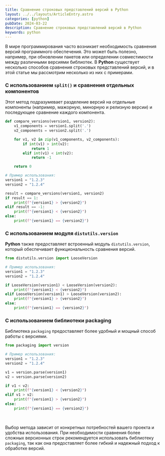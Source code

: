 ```yaml
---
title: Сравнение строковых представлений версий в Python
layout: ../../layouts/ArticleEntry.astro
categories: [python]
pubDate: 2024-03-22
description: Сравнение строковых представлений версий в Python
keywords: python
---
```


В мире программирования часто возникает необходимость сравнения версий программного обеспечения. Это может быть полезно, например, при обновлении пакетов или определении совместимости между различными версиями библиотек. В **Python** существует несколько способов сравнения строковых представлений версий, и в этой статье мы рассмотрим несколько из них с примерами.

### С использованием `split()` и сравнения отдельных компонентов

Этот метод подразумевает разделение версий на отдельные компоненты (например, мажорную, минорную и релизную версии) и последующее сравнение каждого компонента.

```python
def compare_versions(version1, version2):
    v1_components = version1.split('.')
    v2_components = version2.split('.')

    for v1, v2 in zip(v1_components, v2_components):
        if int(v1) > int(v2):
            return 1
        elif int(v1) < int(v2):
            return -1

    return 0

# Пример использования:
version1 = "1.2.3"
version2 = "1.2.4"

result = compare_versions(version1, version2)
if result == 1:
    print(f"{version1} > {version2}")
elif result == -1:
    print(f"{version1} < {version2}")
else:
    print(f"{version1} == {version2}")
```

### С использованием модуля `distutils.version`

**Python** также предоставляет встроенный модуль `distutils.version`, который обеспечивает функциональность сравнения версий.

```python
from distutils.version import LooseVersion

# Пример использования:
version1 = "1.2.3"
version2 = "1.2.4"

if LooseVersion(version1) < LooseVersion(version2):
    print(f"{version1} < {version2}")
elif LooseVersion(version1) > LooseVersion(version2):
    print(f"{version1} > {version2}")
else:
    print(f"{version1} == {version2}")
```

### С использованием библиотеки packaging

Библиотека `packaging` предоставляет более удобный и мощный способ работы с версиями.

```python
from packaging import version

# Пример использования:
version1 = "1.2.3"
version2 = "1.2.4"

v1 = version.parse(version1)
v2 = version.parse(version2)

if v1 < v2:
    print(f"{version1} < {version2}")
elif v1 > v2:
    print(f"{version1} > {version2}")
else:
    print(f"{version1} == {version2}")
```

<br>

Выбор метода зависит от конкретных потребностей вашего проекта и удобства использования. При необходимости сравнения более сложных версионных строк рекомендуется использовать библиотеку `packaging`, так как она предоставляет более гибкий и надежный подход к обработке версий.